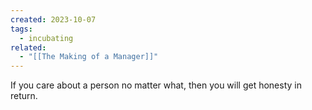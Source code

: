 ```yaml
---
created: 2023-10-07
tags:
  - incubating
related:
  - "[[The Making of a Manager]]"
---
```

If you care about a person no matter what, then you will get honesty in return.